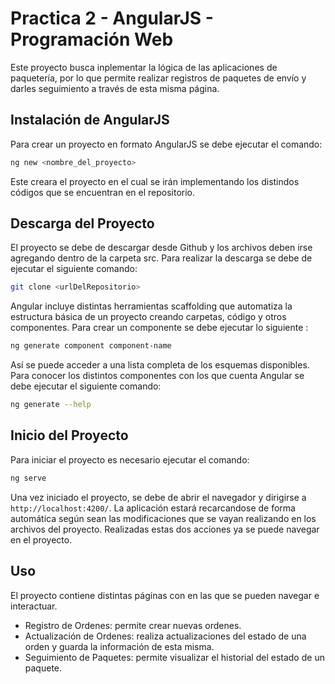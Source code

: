 # Practica 2 - AngularJS - Programación Web

Este proyecto busca inplementar la lógica de las aplicaciones de paquetería, por lo que permite realizar registros de paquetes de envío y darles seguimiento a través de esta misma página. 

## Instalación de AngularJS
Para crear un proyecto en formato AngularJS se debe ejecutar el comando: 
```bash
ng new <nombre_del_proyecto>
```
Este creara el proyecto en el cual se irán implementando los distindos códigos que se encuentran en el repositorio.

## Descarga del Proyecto 
El proyecto se debe de descargar desde Github y los archivos deben irse agregando dentro de la carpeta src. Para realizar la descarga se debe de ejecutar el siguiente comando: 

```bash
git clone <urlDelRepositorio>
```

Angular incluye distintas herramientas scaffolding que automatiza la estructura básica de un proyecto creando carpetas, código y otros componentes. Para crear un componente se debe ejecutar lo siguiente :

```bash
ng generate component component-name
```
Así se puede acceder a una lista completa de los esquemas disponibles. Para conocer los distintos componentes con los que cuenta Angular se debe ejecutar el siguiente comando: 

```bash
ng generate --help
```

## Inicio del Proyecto
Para iniciar el proyecto es necesario ejecutar el comando:
```bash
ng serve
```
Una vez iniciado el proyecto, se debe de abrir el navegador y dirigirse a `http://localhost:4200/`. La aplicación estará recarcandose de forma automática según sean las modificaciones que se vayan realizando en los archivos del proyecto. Realizadas estas dos acciones ya se puede navegar en el proyecto. 

## Uso 

El proyecto contiene distintas páginas con en las que se pueden navegar e interactuar. 
- Registro de Ordenes: permite crear nuevas ordenes. 
- Actualización de Ordenes: realiza actualizaciones del estado de una orden y guarda la información de esta misma.
- Seguimiento de Paquetes: permite visualizar el historial del estado de un paquete. 